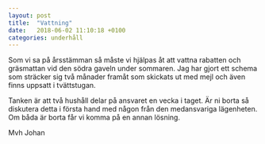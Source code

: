 ```yaml
---
layout: post
title:  "Vattning"
date:   2018-06-02 11:10:18 +0100
categories: underhåll
---
```


Som vi sa på årsstämman så måste vi hjälpas åt att vattna rabatten och gräsmattan vid den södra gaveln under sommaren. Jag har gjort ett schema som sträcker sig två månader framåt som skickats ut med mejl och även finns uppsatt i tvättstugan. 

Tanken är att två hushåll delar på ansvaret en vecka i taget. Är ni borta så diskutera detta i första hand med någon från den medansvariga lägenheten. Om båda är borta får vi komma på en annan lösning.

Mvh
Johan
